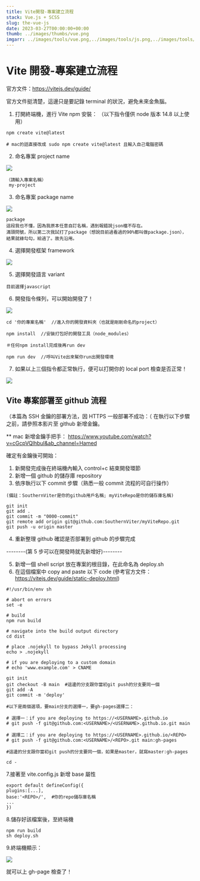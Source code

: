 ```yaml
---
title: Vite開發-專案建立流程
stack: Vue.js + SCSS
slug: the-vue-js
date: 2023-03-27T00:00:00+00:00
thumb: ../images/thumbs/vue.png
imgarr: ../images/tools/vue.png,../images/tools/js.png,../images/tools/SASS.png
---
```


# Vite 開發-專案建立流程

官方文件：https://vitejs.dev/guide/

官方文件挺清楚，這邊只是要記錄 terminal 的狀況，避免未來金魚腦。

1. 打開終端機，進行 Vite npm 安裝：
   （以下指令僅供 node 版本 14.8 以上使用）

```
npm create vite@latest

# mac的話直接改成 sudo npm create vite@latest 且輸入自己電腦密碼

```

2. 命名專案 project name

![](https://i.imgur.com/UN6CSuO.png)

```
（請輸入專案名稱）
 my-project

```

3. 命名專案 package name

![](https://i.imgur.com/D1qqbAz.png)

```
package
這段我也不懂，因為我原本任意自訂名稱，遇到報錯說json檔不存在。
滿頭問號，所以第二次我試打了package（想說目前過看過的90%都叫做package.json），
結果就綠勾勾，給過了。故先沿用。

```

4. 選擇開發框架 framework

![](https://i.imgur.com/byyGXRR.png)

5. 選擇開發語言 variant

```
目前選擇javascript
```

6. 開發指令條列，可以開始開發了！

![](https://i.imgur.com/PPvQ4KK.png)

```
cd '你的專案名稱'  //進入你的開發資料夾（也就是剛剛命名的project）

npm install  //安裝打包好的開發工具（node_modules）

＃任何npm install完成後再run dev

npm run dev  //呼叫Vite出來幫你run出開發環境

```

7. 如果以上三個指令都正常執行，便可以打開你的 local port 檢查是否正常！

![](https://i.imgur.com/jccFGL8.png)

## Vite 專案部署至 github 流程

（本篇為 SSH 金鑰的部署方法，因 HTTPS 一般部署不成功：（
在執行以下步驟之前，請參照本影片至 github 新增金鑰。

\*\* mac 新增金鑰手把手：
https://www.youtube.com/watch?v=cGcpVQlhbuI&ab_channel=Hamed

確定有金鑰後可開始：

1. 新開發完成後在終端機內輸入 control+c 結束開發環節
2. 新增一個 github 的儲存庫 repository
3. 依序執行以下 commit 步驟（熟悉一般 commit 流程的可自行操作）

```
(備註：SouthernViter是你的github用戶名稱; myViteRepo是你的儲存庫名稱)

git init
git add .
git commit -m "0000-commit"
git remote add origin git@github.com:SouthernViter/myViteRepo.git
git push -u origin master
```

4. 重新整理 github 確認是否部署到 github 的步驟完成

--------(第 5 步可以在開發時就先新增好)--------

5. 新增一個 shell script 放在專案的根目錄，在此命名為 deploy.sh
6. 在這個檔案中 copy and paste 以下 code (參考官方文件：https://vitejs.dev/guide/static-deploy.html)

```
#!/usr/bin/env sh

# abort on errors
set -e

# build
npm run build

# navigate into the build output directory
cd dist

# place .nojekyll to bypass Jekyll processing
echo > .nojekyll

# if you are deploying to a custom domain
# echo 'www.example.com' > CNAME

git init
git checkout -B main  #這邊的分支跟你當初git push的分支要同一個
git add -A
git commit -m 'deploy'

#以下是兩個選項，要main分支的選擇一，要gh-pages選擇二：

# 選擇一：if you are deploying to https://<USERNAME>.github.io
# git push -f git@github.com:<USERNAME>/<USERNAME>.github.io.git main

# 選擇二：if you are deploying to https://<USERNAME>.github.io/<REPO>
# git push -f git@github.com:<USERNAME>/<REPO>.git main:gh-pages

#這邊的分支跟你當初git push的分支要同一個，如果是master，就寫master:gh-pages

cd -
```

7.接著至 vite.config.js 新增 base 屬性

```
export default defineConfig({
plugins:[...],
base:'<REPO>/',  #你的repo儲存庫名稱
...
})
```

8.儲存好該檔案後，至終端機

```
npm run build
sh deploy.sh
```

9.終端機顯示：

![](https://i.imgur.com/najOnOH.png)

就可以上 gh-page 檢查了！
